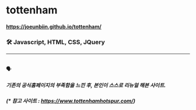 # tottenham


#### https://joeunbiin.github.io/tottenham/

### 🛠 Javascript, HTML, CSS, JQuery
----------
</br>
🗣

##### 기존의 공식홈페이지의 부족함을 느낀 후, 본인이 스스로 리뉴얼 해본 사이트.

##### (* 참고 사이트 : https://www.tottenhamhotspur.com/)
